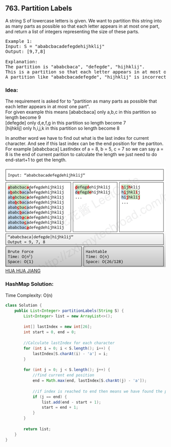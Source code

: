 ## 763. Partition Labels

A string S of lowercase letters is given. We want to partition this string into as many parts as possible so that each letter appears in at most one part, and return a list of integers representing the size of these parts.

<pre>
Example 1:
Input: S = "ababcbacadefegdehijhklij"
Output: [9,7,8]

Explanation:
The partition is "ababcbaca", "defegde", "hijhklij".  
This is a partition so that each letter appears in at most one part.  
A partition like "ababcbacadefegde", "hijhklij" is incorrect, because it splits S into less parts.  
</pre>


### Idea: ###
The requirement is asked for to "partition as many parts as possible that each letter appears in at most one part".  
For given example this means [ababcbaca] only a,b,c in this partition so length become 9  
                             [defegde] only d,e,f,g in this partition so length become 7     
                             [hijhklij] only h,i,j,k in this partition so length become 8    
  
In another word we have to find out what is the last index for current character. And see if this last index can be the end position for the partiton.  
For example [ababcbaca] LastIndex of a = 8, b = 5, c = 7 so we can say a = 8 is the end of current parition to calculate the length we just need to do end-start+1 to get the length.

![](https://github.com/junj0619/CodeLab/blob/master/src/CS1802/Images/LC%20763.png)
[HUA HUA JIANG](https://www.youtube.com/watch?v=s-1W5FDJ0lw)




### HashMap Solution: ###
Time Complexity: O(n)
```java
class Solution {
    public List<Integer> partitionLabels(String S) {        
        List<Integer> list = new ArrayList<>();
        
        int[] lastIndex = new int[26];
        int start = 0, end = 0;
        
        //Calculate lastIndex for each character
        for (int i = 0; i < S.length(); i++) {
            lastIndex[S.charAt(i) - 'a'] = i;                                    
        }
            
        for (int j = 0; j < S.length(); j++) {
            //find current end position
            end = Math.max(end, lastIndex[S.charAt(j) - 'a']);
            
            //if index is reached to end then means we have found the partition.
            if (j == end) {
                list.add(end - start + 1);
                start = end + 1;
            }            
        }
        
        return list;        
    }
}
```
